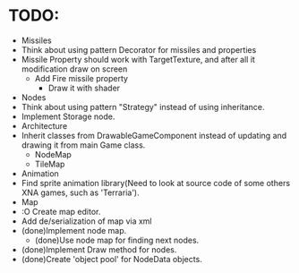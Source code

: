 # TODO: #
* Missiles
 * Think about using pattern Decorator for missiles and properties
  * Missile Property should work with TargetTexture, and after all it modification draw on screen
    * Add Fire missile property
      * Draw it with shader
* Nodes
 * Think about using pattern "Strategy" instead of using inheritance.
 * Implement Storage node.
* Architecture
 * Inherit classes from DrawableGameComponent instead of updating and drawing it from main Game class.
   * NodeMap
   * TileMap
* Animation
 * Find sprite animation library(Need to look at source code of some others XNA games, such as 'Terraria').
* Map
 * :O Create map editor.
 * Add de/serialization of map via xml
* (done)Implement node map.
  * (done)Use node map for finding next nodes.
* (done)Implement Draw method for nodes.
* (done)Create 'object pool' for NodeData objects.
